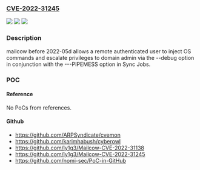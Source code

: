 ### [CVE-2022-31245](https://cve.mitre.org/cgi-bin/cvename.cgi?name=CVE-2022-31245)
![](https://img.shields.io/static/v1?label=Product&message=n%2Fa&color=blue)
![](https://img.shields.io/static/v1?label=Version&message=n%2Fa&color=blue)
![](https://img.shields.io/static/v1?label=Vulnerability&message=n%2Fa&color=brighgreen)

### Description

mailcow before 2022-05d allows a remote authenticated user to inject OS commands and escalate privileges to domain admin via the --debug option in conjunction with the ---PIPEMESS option in Sync Jobs.

### POC

#### Reference
No PoCs from references.

#### Github
- https://github.com/ARPSyndicate/cvemon
- https://github.com/karimhabush/cyberowl
- https://github.com/ly1g3/Mailcow-CVE-2022-31138
- https://github.com/ly1g3/Mailcow-CVE-2022-31245
- https://github.com/nomi-sec/PoC-in-GitHub

